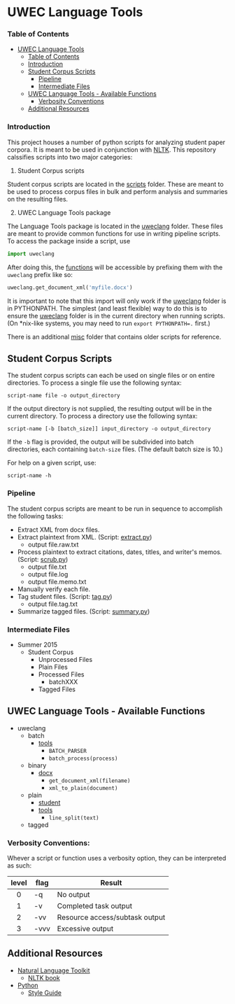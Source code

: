 UWEC Language Tools
===================

### Table of Contents
* [UWEC Language Tools](#uwec-language-tools)
  * [Table of Contents](#table-of-contents)
  * [Introduction](#introduction)
  * [Student Corpus Scripts](#student-corpus-scripts)
    * [Pipeline](#pipeline)
    * [Intermediate Files](#intermediate-files)
  * [UWEC Language Tools - Available Functions](#uwec-language-tools---available-functions)
    * [Verbosity Conventions](#verbosity-conventions)
  * [Additional Resources](#additional-resources)

### Introduction

This project houses a number of python scripts for analyzing student paper corpora. It is meant to be used in conjunction with [NLTK][nltk.org]. This repository calssifies scripts into two major categories:

1. Student Corpus scripts

  Student corpus scripts are located in the [scripts](scripts) folder. These are meant to be used to process corpus files in bulk and perform analysis and summaries on the resulting files.

2. UWEC Language Tools package

  The Language Tools package is located in the [uweclang](uweclang) folder. These files are meant to provide common functions for use in writing pipeline scripts. To access the package inside a script, use

  ```python
  import uweclang
  ```

  After doing this, the [functions](#available-functions) will be accessible by prefixing them with the `uweclang` prefix like so:

  ```python
  uweclang.get_document_xml('myfile.docx')
  ```

  It is important to note that this import will only work if the [uweclang](uweclang) folder is in PYTHONPATH. The simplest (and least flexible) way to do this is to ensure the [uweclang](uweclang) folder is in the current directory when running scripts. (On *nix-like systems, you may need to run `export PYTHONPATH=.` first.)

There is an additional [misc](scripts/misc) folder that contains older scripts for reference.


Student Corpus Scripts
----------------------

The student corpus scripts can each be used on single files or on entire directories. To process a single file use the following syntax:

	script-name file -o output_directory

If the output directory is not supplied, the resulting output will be in the current directory. To process a directory use the following syntax:

	script-name [-b [batch_size]] input_directory -o output_directory

If the `-b` flag is provided, the output will be subdivided into batch directories, each containing `batch-size` files. (The default batch size is 10.)

For help on a given script, use:

    script-name -h

### Pipeline

The student corpus scripts are meant to be run in sequence to accomplish the following tasks:

* Extract XML from docx files.
* Extract plaintext from XML. (Script: [extract.py](scripts/extract.py))
  - output file.raw.txt
* Process plaintext to extract citations, dates, titles, and writer's memos. (Script: [scrub.py](scripts/scrub.py))
  - output file.txt
  - output file.log
  - output file.memo.txt
* Manually verify each file.
* Tag student files. (Script: [tag.py](scripts/tag.py))
  - output file.tag.txt
* Summarize tagged files. (Script: [summary.py](scripts/summary.py))

### Intermediate Files

* Summer 2015
  + Student Corpus
    * Unprocessed Files
    * Plain Files
    * Processed Files
      - batchXXX
    * Tagged Files

UWEC Language Tools - Available Functions
-----------------------------------------

* uweclang
  + batch
    * [tools](uweclang/batch/tools.py)
      - `BATCH_PARSER`
      - `batch_process(process)`
  + binary
    * [docx](uweclang/binary/docx.py)
      - `get_document_xml(filename)`
      - `xml_to_plain(document)`
  + plain
    * [student](uweclang/plain/student.py)
    * [tools](uweclang/plain/tools.py)
      - `line_split(text)`
  + tagged

### Verbosity Conventions:

Whever a script or function uses a verbosity option, they can be interpreted as such:

| level | flag | Result							|
|:-----:|------|--------------------------------|
| 0     | -q   | No output						|
| 1     | -v   | Completed task output			|
| 2     | -vv  | Resource access/subtask output |
| 3     | -vvv | Excessive output 				|

Additional Resources
--------------------

* [Natural Language Toolkit][nltk.org]
  - [NLTK book](http://www.nltk.org/book/)
* [Python](https://www.python.org/)
  - [Style Guide](https://www.python.org/dev/peps/pep-0008/)

[nltk.org]: http://www.nltk.org/